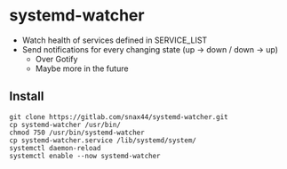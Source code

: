 # systemd-watcher

- Watch health of services defined in SERVICE_LIST 
- Send notifications for every changing state (up -> down / down -> up)
  - Over Gotify
  - Maybe more in the future

## Install

```
git clone https://gitlab.com/snax44/systemd-watcher.git
cp systemd-watcher /usr/bin/
chmod 750 /usr/bin/systemd-watcher
cp systemd-watcher.service /lib/systemd/system/ 
systemctl daemon-reload
systemctl enable --now systemd-watcher
```
